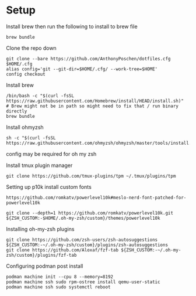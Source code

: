 # Setup
Install brew then run the following to install to brew file
```
brew bundle
```

Clone the repo down
```
git clone --bare https://github.com/AnthonyPoschen/dotfiles.cfg $HOME/.cfg
alias config='git --git-dir=$HOME/.cfg/ --work-tree=$HOME'
config checkout
```
Install brew
```
/bin/bash -c "$(curl -fsSL https://raw.githubusercontent.com/Homebrew/install/HEAD/install.sh)"
# Brew might not be in path so might need to fix that / run binary directly
brew bundle
```
Install ohmyzsh
```
sh -c "$(curl -fsSL https://raw.githubusercontent.com/ohmyzsh/ohmyzsh/master/tools/install.sh)"
```
config may be required for oh my zsh

Install tmux plugin manager
```
git clone https://github.com/tmux-plugins/tpm ~/.tmux/plugins/tpm
```

Setting up p10k
install custom fonts
```
https://github.com/romkatv/powerlevel10k#meslo-nerd-font-patched-for-powerlevel10k

git clone --depth=1 https://github.com/romkatv/powerlevel10k.git ${ZSH_CUSTOM:-$HOME/.oh-my-zsh/custom}/themes/powerlevel10k

```
Installing oh-my-zsh plugins
```
git clone https://github.com/zsh-users/zsh-autosuggestions ${ZSH_CUSTOM:-~/.oh-my-zsh/custom}/plugins/zsh-autosuggestions
git clone https://github.com/Aloxaf/fzf-tab ${ZSH_CUSTOM:-~/.oh-my-zsh/custom}/plugins/fzf-tab
```


Configuring podman post install
```
podman machine init --cpu 8 --memory=8192
podman machine ssh sudo rpm-ostree install qemu-user-static
podman machine ssh sudo systemctl reboot
```
